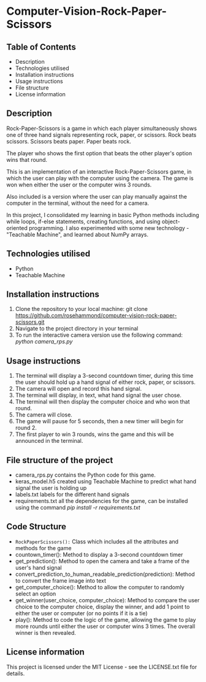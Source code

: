 # Computer-Vision-Rock-Paper-Scissors


## Table of Contents

- Description
- Technologies utilised
- Installation instructions
- Usage instructions
- File structure
- License information


## Description

Rock-Paper-Scissors is a game in which each player simultaneously shows one of three hand signals representing rock, paper, or scissors. Rock beats scissors. Scissors beats paper. Paper beats rock.

The player who shows the first option that beats the other player's option wins that round.

This is an implementation of an interactive Rock-Paper-Scissors game, in which the user can play with the computer using the camera. The game is won when either the user or the computer wins 3 rounds.

Also included is a version where the user can play manually against the computer in the terminal, without the need for a camera.

In this project, I consolidated my learning in basic Python methods including while loops, if-else statements, creating functions, and using object-oriented programming.
I also experimented with some new technology - "Teachable Machine", and learned about NumPy arrays.


## Technologies utilised

- Python
- Teachable Machine

  
## Installation instructions

1. Clone the repository to your local machine: git clone https://github.com/rosehammond/computer-vision-rock-paper-scissors.git
2. Navigate to the project directory in your terminal
3. To run the interactive camera version use the following command: *python camera_rps.py*


## Usage instructions

1. The terminal will display a 3-second countdown timer, during this time the user should hold up a hand signal of either rock, paper, or scissors.
2. The camera will open and record this hand signal.
3. The terminal will display, in text, what hand signal the user chose.
4. The terminal will then display the computer choice and who won that round.
5. The camera will close.
6. The game will pause for 5 seconds, then a new timer will begin for round 2.
7. The first player to win 3 rounds, wins the game and this will be announced in the terminal.


## File structure of the project

- camera_rps.py contains the Python code for this game.
- keras_model.h5 created using Teachable Machine to predict what hand signal the user is holding up
- labels.txt labels for the different hand signals
- requirements.txt all the dependencies for the game, can be installed using the command *pip install -r requirements.txt*


## Code Structure

- ``` RockPaperScissors(): ``` Class which includes all the attributes and methods for the game
- countown_timer(): Method to display a 3-second countdown timer
- get_prediction(): Method to open the camera and take a frame of the user's hand signal
- convert_prediction_to_human_readable_prediction(prediction): Method to convert the frame image into text
- get_computer_choice(): Method to allow the computer to randomly select an option
- get_winner(user_choice, computer_choice): Method to compare the user choice to the computer choice, display the winner, and add 1 point to either the user or computer (or no points if it is a tie) 
- play(): Method to code the logic of the game, allowing the game to play more rounds until either the user or computer wins 3 times. The overall winner is then revealed.


## License information

This project is licensed under the MIT License - see the LICENSE.txt file for details.
